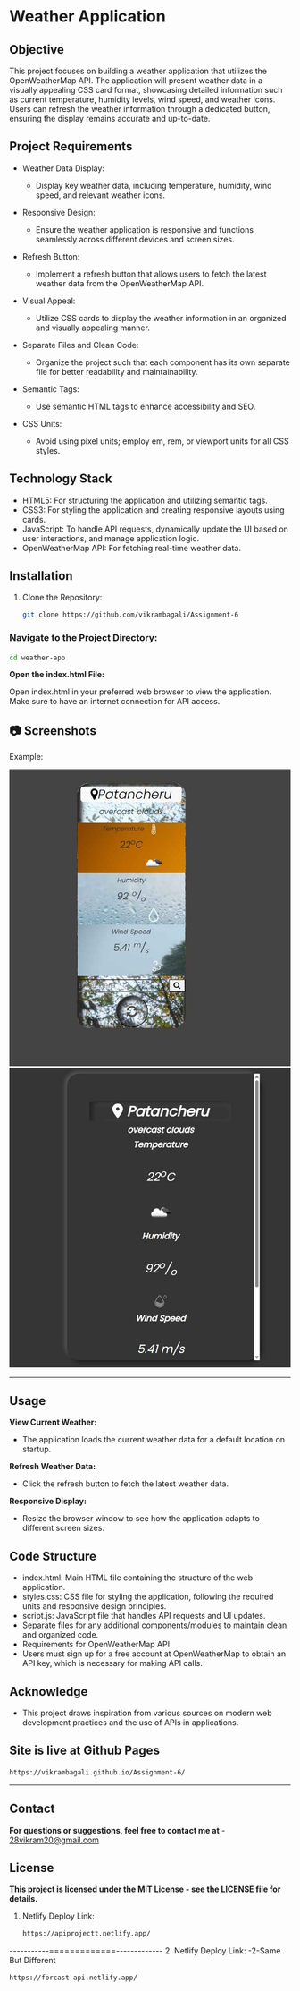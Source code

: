 # Weather Application

## Objective

This project focuses on building a weather application that utilizes the OpenWeatherMap API. The application will present weather data in a visually appealing CSS card format, showcasing detailed information such as current temperature, humidity levels, wind speed, and weather icons. Users can refresh the weather information through a dedicated button, ensuring the display remains accurate and up-to-date.

## Project Requirements

- Weather Data Display: 
  - Display key weather data, including temperature, humidity, wind speed, and relevant weather icons.

- Responsive Design: 
  - Ensure the weather application is responsive and functions seamlessly across different devices and screen sizes.

- Refresh Button: 
  - Implement a refresh button that allows users to fetch the latest weather data from the OpenWeatherMap API.

- Visual Appeal: 
  - Utilize CSS cards to display the weather information in an organized and visually appealing manner.

- Separate Files and Clean Code: 
  - Organize the project such that each component has its own separate file for better readability and maintainability.

- Semantic Tags: 
  - Use semantic HTML tags to enhance accessibility and SEO.

- CSS Units: 
  - Avoid using pixel units; employ em, rem, or viewport units for all CSS styles.

## Technology Stack

- HTML5: For structuring the application and utilizing semantic tags.
- CSS3: For styling the application and creating responsive layouts using cards.
- JavaScript: To handle API requests, dynamically update the UI based on user interactions, and manage application logic.
- OpenWeatherMap API: For fetching real-time weather data.

## Installation

1. Clone the Repository:
   ```bash
   git clone https://github.com/vikrambagali/Assignment-6

### Navigate to the Project Directory:
```bash
cd weather-app
```
**Open the index.html File:**

Open index.html in your preferred web browser to view the application. Make sure to have an internet connection for API access.

## 📷 Screenshots 

Example:  

![Wather Api Project Screenshot](./imgs/weatherapi.jpeg)
![Wather Api Project Screenshot](./imgs/weatherapi2.jpeg)

---


## Usage

**View Current Weather:**
- The application loads the current weather data for a default location on startup.

**Refresh Weather Data:**
- Click the refresh button to fetch the latest weather data.

**Responsive Display:**
- Resize the browser window to see how the application adapts to different screen sizes.


## Code Structure

- index.html: Main HTML file containing the structure of the web application.
- styles.css: CSS file for styling the application, following the required units and responsive design principles.
- script.js: JavaScript file that handles API requests and UI updates.
- Separate files for any additional components/modules to maintain clean and organized code.
- Requirements for OpenWeatherMap API
- Users must sign up for a free account at OpenWeatherMap to obtain an API key, which is necessary for making API calls.


## Acknowledge
- This project draws inspiration from various sources on modern web development practices and the use of APIs in applications.

## Site is live at Github Pages
```bash
https://vikrambagali.github.io/Assignment-6/
```
---

## Contact

**For questions or suggestions, feel free to contact me at** - 28vikram20@gmail.com

## License

**This project is licensed under the MIT License - see the LICENSE file for details.**

1. Netlify Deploy Link:
   ```bash
   https://apiprojectt.netlify.app/

-----------=============-------------
2. Netlify Deploy Link: -2-Same But Different
```bash
https://forcast-api.netlify.app/
```
